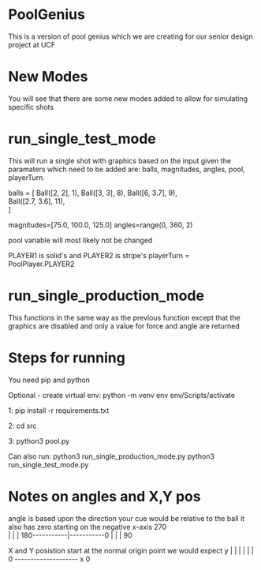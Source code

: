# PoolGenius
This is a version of pool genius which we are creating for our senior design project at UCF
# New Modes
You will see that there are some new modes added to allow for simulating specific shots

# run_single_test_mode 
This will run a single shot with graphics based on the input given
the paramaters which need to be added are: balls, magnitudes, angles, pool, playerTurn.

balls = [
    Ball([2, 2], 1),
    Ball([3, 3], 8),
    Ball([6, 3.7], 9),  
    Ball([2.7, 3.6], 11),      
]

magnitudes=[75.0, 100.0, 125.0] 
angles=range(0, 360, 2)

pool variable will most likely not be changed
 
PLAYER1 is solid's and PLAYER2 is stripe's
playerTurn = PoolPlayer.PLAYER2

# run_single_production_mode 
This functions in the same way as the previous function
except that the graphics are disabled and only a value
for force and angle are returned

# Steps for running
You need pip and python

Optional - create virtual env: 
    python -m venv env
    env/Scripts/activate

1: pip install -r requirements.txt

2: cd src

3: python3 pool.py

Can also run:
python3 run_single_production_mode.py
python3 run_single_test_mode.py

# Notes on angles and X,Y pos

angle is based upon the direction your cue would be relative to the ball
it also has zero starting on the negative x-axis
                        270            
                        |
                        |
                        |
          180-----------|-----------0
                        |
                        |
                        |
                        90

X and Y posistion start at the normal origin point we would expect
             y
             |
             |
             |
             |
             |
             | 
           0 -------------------- x
             0